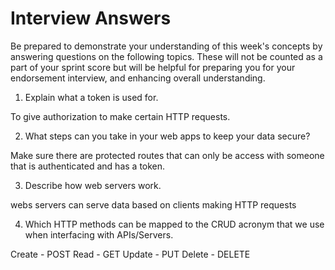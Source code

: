 # Interview Answers
Be prepared to demonstrate your understanding of this week's concepts by answering questions on the following topics. These will not be counted as a part of your sprint score but will be helpful for preparing you for your endorsement interview, and enhancing overall understanding.


1. Explain what a token is used for.

To give authorization to make certain HTTP requests.

2. What steps can you take in your web apps to keep your data secure?

Make sure there are protected routes that can only be access with someone that is authenticated and has a token.

3. Describe how web servers work.

webs servers can serve data based on clients making HTTP requests

4. Which HTTP methods can be mapped to the CRUD acronym that we use when interfacing with APIs/Servers.

Create - POST
Read - GET
Update - PUT
Delete - DELETE